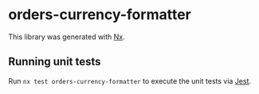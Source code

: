 # orders-currency-formatter

This library was generated with [Nx](https://nx.dev).

## Running unit tests

Run `nx test orders-currency-formatter` to execute the unit tests via [Jest](https://jestjs.io).
